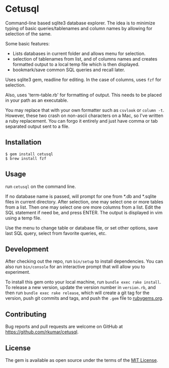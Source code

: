 # Cetusql

Command-line based sqlite3 database explorer. The idea is to minimize typing of basic queries/tablenames and column names by allowing for selection of the same.

Some basic features:

- Lists databases in current folder and allows menu for selection.
- selection of tablenames from list, and of columns names and creates formatted output to a local temp file which 
is then displayed.
- bookmark/save common SQL queries and recall later.

Uses sqlite3 gem, readline for editing. In the case of columns, uses `fzf` for selection.

Also, uses 'term-table.rb' for formatting of output. This needs to be placed in your path as an executable.

You may replace that with your own formatter such as `csvlook` or `column -t`. However, these two crash on non-ascii characters on a Mac, so I've written a ruby replacement.
You can forgo it entirely and just have comma or tab separated output sent to a file.

## Installation

    $ gem install cetusql
    $ brew install fzf

## Usage

run `cetusql` on the command line.

If no database name is passed, will prompt for one from *.db and *.sqlite files in current directory.
After selection, one may select one or more tables from a list.
Then one may select one ore more columns from a list.
Edit the SQL statement if need be, and press ENTER.
The output is displayed in vim using a temp file.

Use the menu to change table or database file, or set other options, save last SQL query, select from favorite queries, etc.

## Development

After checking out the repo, run `bin/setup` to install dependencies. You can also run `bin/console` for an interactive prompt that will allow you to experiment.

To install this gem onto your local machine, run `bundle exec rake install`. To release a new version, update the version number in `version.rb`, and then run `bundle exec rake release`, which will create a git tag for the version, push git commits and tags, and push the `.gem` file to [rubygems.org](https://rubygems.org).

## Contributing

Bug reports and pull requests are welcome on GitHub at https://github.com/rkumar/cetusql.


## License

The gem is available as open source under the terms of the [MIT License](http://opensource.org/licenses/MIT).

